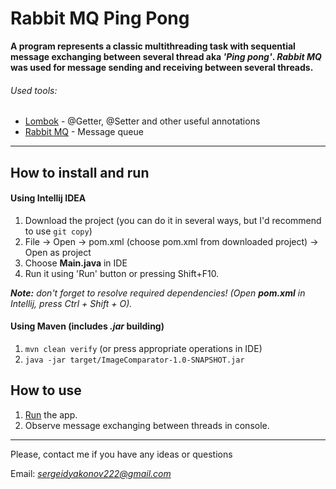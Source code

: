 # Rabbit MQ Ping Pong
**A program represents a classic multithreading task with sequential message exchanging between several thread aka _'Ping pong'_. _Rabbit MQ_ was used for message sending and receiving between several threads.**

###### Used tools:
- [Lombok](https://projectlombok.org/) - @Getter, @Setter and other useful annotations
- [Rabbit MQ](https://www.rabbitmq.com/) - Message queue
---

## How to install and run
#### Using Intellij IDEA
1. Download the project (you can do it in several ways, but I'd recommend to use `git copy`)
2. File -> Open -> pom.xml (choose pom.xml from downloaded project) -> Open as project
3. Choose **Main.java** in IDE
4. Run it using 'Run' button or pressing Shift+F10.

***Note:*** _don't forget to resolve required dependencies! (Open **pom.xml** in Intellij, press Ctrl + Shift + O)._
#### Using Maven (includes *.jar* building)
1. `mvn clean verify` (or press appropriate operations in IDE)
2. `java -jar target/ImageComparator-1.0-SNAPSHOT.jar`

## How to use
1. [Run](#how-to-install-and-run) the app.
2. Observe message exchanging between threads in console.

---
Please, contact me if you have any ideas or questions

Email: *sergeidyakonov222@gmail.com*